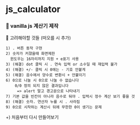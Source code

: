 # js_calculator
<h3>🔧 vanilla js 계산기 제작</h3>

  <p>
    💭 고려해야할 것들 (떠오를 시 추가)

    1) . 버튼 동작 구현  
    2) 숫자가 커졌을때 화면제한
      윈도우는 16자리까지 지원 + e표기 사용
    3) (해결) dot 클릭 시 . 연속 입력 or 소수일 때 재입력 불가 
    4) (해결) +/- 클릭 시 0에는 - 기호 안붙게  
    5) (해결) 음수에서 양수로 변환시 + 안붙이기  
    6) 0으로 나눌 시 0으로 나눌 수 없습니다 
        0/0 정의 되지 않은 결과입니다
         => alert 말고 경고문으로 나타내기
    7) 기본 값을 빈칸이 아니라 음수로 둬야 . 입력시 정수 계산 보기 좋을 것
    8) (해결) 숫자. 연산자 누를 시 . 사라짐 
    9) 0으로 시작하는 계산시 뒤에 무한한 0이 생기는 문제
  
  +) 처음부터 다시 만들어보기
  </p>
